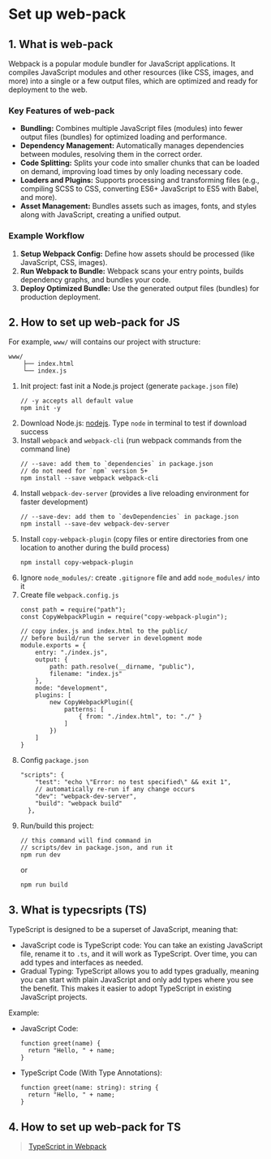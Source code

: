 # Set up web-pack

## 1. What is web-pack

Webpack is a popular module bundler for JavaScript applications. It compiles JavaScript modules and other resources (like CSS, images, and more) into a single or a few output files, which are optimized and ready for deployment to the web.

### Key Features of web-pack

* **Bundling:** Combines multiple JavaScript files (modules) into fewer output files (bundles) for optimized loading and performance.
* **Dependency Management:** Automatically manages dependencies between modules, resolving them in the correct order.
* **Code Splitting:** Splits your code into smaller chunks that can be loaded on demand, improving load times by only loading necessary code.
* **Loaders and Plugins:** Supports processing and transforming files (e.g., compiling SCSS to CSS, converting ES6+ JavaScript to ES5 with Babel, and more).
* **Asset Management:** Bundles assets such as images, fonts, and styles along with JavaScript, creating a unified output.

### Example Workflow

1. **Setup Webpack Config:** Define how assets should be processed (like JavaScript, CSS, images).
2. **Run Webpack to Bundle:** Webpack scans your entry points, builds dependency graphs, and bundles your code.
3. **Deploy Optimized Bundle:** Use the generated output files (bundles) for production deployment.

## 2. How to set up web-pack for JS

For example, `www/` will contains our project with structure:
```
www/
    ├── index.html       
    └── index.js       
```

1. Init project: fast init a Node.js project (generate `package.json` file)
    ```
    // -y accepts all default value
    npm init -y
    ```
2. Download Node.js: [nodejs](https://nodejs.org/en/download/prebuilt-installer). Type `node` in terminal to test if download success
3. Install `webpack` and `webpack-cli` (run webpack commands from the command line)
    ```
    // --save: add them to `dependencies` in package.json
    // do not need for `npm` version 5+
    npm install --save webpack webpack-cli
    ```
4. Install `webpack-dev-server` (provides a live reloading environment for faster development)
    ```
    // --save-dev: add them to `devDependencies` in package.json
    npm install --save-dev webpack-dev-server
    ```
5. Install `copy-webpack-plugin` (copy files or entire directories from one location to another during the build process)
    ```
    npm install copy-webpack-plugin
    ```
6. Ignore `node_modules/`: create `.gitignore` file and add `node_modules/` into it
7. Create file `webpack.config.js`
    ```javascripts=
    const path = require("path");
    const CopyWebpackPlugin = require("copy-webpack-plugin");

    // copy index.js and index.html to the public/
    // before build/run the server in development mode
    module.exports = {
        entry: "./index.js",
        output: {
            path: path.resolve(__dirname, "public"),
            filename: "index.js"
        },
        mode: "development",
        plugins: [
            new CopyWebpackPlugin({
                patterns: [
                    { from: "./index.html", to: "./" }
                ]
            })
        ]
    }
    ```
10. Config `package.json`
    ```
    "scripts": {
        "test": "echo \"Error: no test specified\" && exit 1",
        // automatically re-run if any change occurs
        "dev": "webpack-dev-server", 
        "build": "webpack build"
      },
    ```
11. Run/build this project: 
    ```
    // this command will find command in 
    // scripts/dev in package.json, and run it
    npm run dev
    ```
    or
    ```
    npm run build
    ```
    
## 3. What is typecsripts (TS)

TypeScript is designed to be a superset of JavaScript, meaning that:
* JavaScript code is TypeScript code: You can take an existing JavaScript file, rename it to `.ts`, and it will work as TypeScript. Over time, you can add types and interfaces as needed.
* Gradual Typing: TypeScript allows you to add types gradually, meaning you can start with plain JavaScript and only add types where you see the benefit. This makes it easier to adopt TypeScript in existing JavaScript projects.

Example:
* JavaScript Code:
    ```javascript=
    function greet(name) {
      return "Hello, " + name;
    }
    ```
* TypeScript Code (With Type Annotations):
    ```typescript=
    function greet(name: string): string {
      return "Hello, " + name;
    }
    ```

## 4. How to set up web-pack for TS
> [TypeScript in Webpack](https://webpack.js.org/guides/typescript/)


